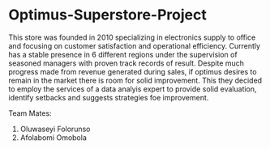 # Optimus-Superstore-Project
This store was founded in 2010 specializing in electronics supply to office and focusing on customer satisfaction and operational efficiency. Currently has a stable presence in 6 different regions under the supervision of seasoned managers with proven track records of result. Despite much progress made from revenue generated during sales, if optimus desires to remain in the market there is room for solid improvement. This they decided to employ the services of a data analyis expert to provide solid evaluation, identify setbacks and suggests strategies foe improvement.

Team Mates:
1. Oluwaseyi Folorunso
2. Afolabomi Omobola
